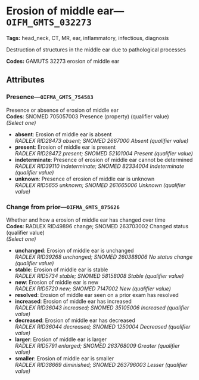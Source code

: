 # Erosion of middle ear—`OIFM_GMTS_032273`

**Tags:** head_neck, CT, MR, ear, inflammatory, infectious, diagnosis

Destruction of structures in the middle ear due to pathological processes

**Codes:** GAMUTS 32273 erosion of middle ear

## Attributes

### Presence—`OIFMA_GMTS_754583`

Presence or absence of erosion of middle ear  
**Codes**: SNOMED 705057003 Presence (property) (qualifier value)  
*(Select one)*

- **absent**: Erosion of middle ear is absent  
_RADLEX RID28473 absent; SNOMED 2667000 Absent (qualifier value)_
- **present**: Erosion of middle ear is present  
_RADLEX RID28472 present; SNOMED 52101004 Present (qualifier value)_
- **indeterminate**: Presence of erosion of middle ear cannot be determined  
_RADLEX RID39110 indeterminate; SNOMED 82334004 Indeterminate (qualifier value)_
- **unknown**: Presence of erosion of middle ear is unknown  
_RADLEX RID5655 unknown; SNOMED 261665006 Unknown (qualifier value)_

### Change from prior—`OIFMA_GMTS_875626`

Whether and how a erosion of middle ear has changed over time  
**Codes**: RADLEX RID49896 change; SNOMED 263703002 Changed status (qualifier value)  
*(Select one)*

- **unchanged**: Erosion of middle ear is unchanged  
_RADLEX RID39268 unchanged; SNOMED 260388006 No status change (qualifier value)_
- **stable**: Erosion of middle ear is stable  
_RADLEX RID5734 stable; SNOMED 58158008 Stable (qualifier value)_
- **new**: Erosion of middle ear is new  
_RADLEX RID5720 new; SNOMED 7147002 New (qualifier value)_
- **resolved**: Erosion of middle ear seen on a prior exam has resolved  
- **increased**: Erosion of middle ear has increased  
_RADLEX RID36043 increased; SNOMED 35105006 Increased (qualifier value)_
- **decreased**: Erosion of middle ear has decreased  
_RADLEX RID36044 decreased; SNOMED 1250004 Decreased (qualifier value)_
- **larger**: Erosion of middle ear is larger  
_RADLEX RID5791 enlarged; SNOMED 263768009 Greater (qualifier value)_
- **smaller**: Erosion of middle ear is smaller  
_RADLEX RID38669 diminished; SNOMED 263796003 Lesser (qualifier value)_